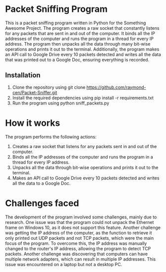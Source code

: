 # Packet Sniffing Program
This is a packet sniffing program written in Python for the Something Awesome Project. The program creates a raw socket that constantly listens for any packets that are sent in and out of the computer. It binds all the IP addresses of the computer and runs the program in a thread for every IP address. The program then unpacks all the data through many bit-wise operations and prints it out to the terminal. Additionally, the program makes an API call to Google Drive every 10 packets detected and writes all the data that was printed out to a Google Doc, ensuring everything is recorded.

## Installation
1. Clone the repository using git clone https://github.com/raymond-cen/Packet-Sniffer.git
2. Install the required dependencies using pip install -r requirements.txt
3. Run the program using python sniff_packets.py
# How it works
The program performs the following actions:

1. Creates a raw socket that listens for any packets sent in and out of the computer.
2. Binds all the IP addresses of the computer and runs the program in a thread for every IP address.
3. Unpacks all the data through bit-wise operations and prints it out to the terminal.
4. Makes an API call to Google Drive every 10 packets detected and writes all the data to a Google Doc.
# Challenges faced
The development of the program involved some challenges, mainly due to research. One issue was that the program could not unpack the Ethernet frame on Windows 10, as it does not support this feature. Another challenge was getting the IP address of the computer, as the function to retrieve it only printed out UDP packets and not TCP packets, which were the main focus of the program. To overcome this, the IP address was manually changed to the router's IP address, allowing the program to detect TCP packets. Another challenge was discovering that computers can have multiple network adapters, which can result in multiple IP addresses. This issue was encountered on a laptop but not a desktop PC.
